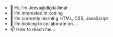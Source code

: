 - 👋 Hi, I’m Jeeva@digitallimat
- 👀 I’m interested in coding
- 🌱 I’m currently learning HTML, CSS, JavaScript
- 💞️ I’m looking to collaborate on ...
- 📫 How to reach me ...

<!---
digitallimat/digitallimat is a ✨ special ✨ repository because its `README.md` (this file) appears on your GitHub profile.
You can click the Preview link to take a look at your changes.
--->
